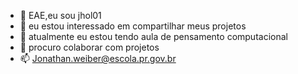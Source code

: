 - 👋 EAE,eu sou jhol01
- 👀 eu estou interessado em compartilhar meus projetos
- 🌱 atualmente eu estou tendo aula de pensamento computacional
- 💞️ procuro colaborar com projetos
- 📫 Jonathan.weiber@escola.pr.gov.br 

<!---
Jhol01/Jhol01 is a ✨ special ✨ repository because its `README.md` (this file) appears on your GitHub profile.
You can click the Preview link to take a look at your changes.
--->
